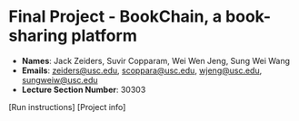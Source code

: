 # Final Project - BookChain, a book-sharing platform

- **Names**: Jack Zeiders, Suvir Copparam, Wei Wen Jeng, Sung Wei Wang
- **Emails**: zeiders@usc.edu, scoppara@usc.edu, wjeng@usc.edu, sungweiw@usc.edu 
- **Lecture Section Number**: 30303

[Run instructions]
[Project info]

